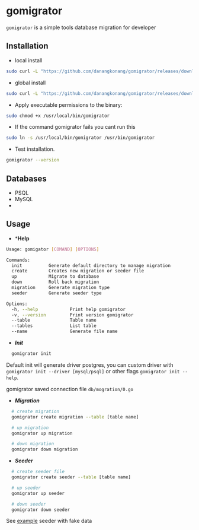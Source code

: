# gomigrator

`gomigrator` is a simple tools database migration for developer

## Installation
 
  - local install

  ```bash
  sudo curl -L "https://github.com/danangkonang/gomigrator/releases/download/0.1.0/gomigrator" -o gomigrator && sudo chmod +x gomigrator
  ```

  - global install

  ```bash
  sudo curl -L "https://github.com/danangkonang/gomigrator/releases/download/0.1.0/gomigrator" -o /usr/local/bin/gomigrator
  ```

  - Apply executable permissions to the binary:
  ```bash
  sudo chmod +x /usr/local/bin/gomigrator
  ```

  -  If the command gomigrator fails you cant run this
  ```bash
  sudo ln -s /usr/local/bin/gomigrator /usr/bin/gomigrator
  ```

  - Test installation.
  ```bash
  gomigrator --version
  ```

## Databases

* PSQL
* MySQL
* 

## Usage
- ***Help**

```bash
Usage: gomigator [COMAND] [OPTIONS]

Commands:
  init          Generate default directory to manage migration
  create        Creates new migration or seeder file
  up            Migrate to database
  down          Roll back migration
  migration     Generate migration type
  seeder        Generate seeder type

Options:
  -h, --help            Print help gomigrator
  -v, --version         Print version gomigrator
  --table               Table name
  --tables              List table
  --name                Generate file name
```
- ***Init***

```bash
  gomigrator init
```
Default init will generate driver postgres, you can custom driver with `gomigrator init --driver [mysql/psql]` or other flags  `gomigrator init --help`.

gomigrator saved connection file `db/mogration/0.go`

- ***Migration***

```bash
  # create migration
  gomigrator create migration --table [table name]

  # up migration
  gomigrator up migration

  # down migration
  gomigrator down migration
```

- ***Seeder***

```bash
  # create seeder file
  gomigrator create seeder --table [table name]

  # up seeder
  gomigrator up seeder

  # down seeder
  gomigrator down seeder
```

See [example](https://github.com/danangkonang/gomigrator/blob/master/EXAMPLE.md) seeder with fake data
